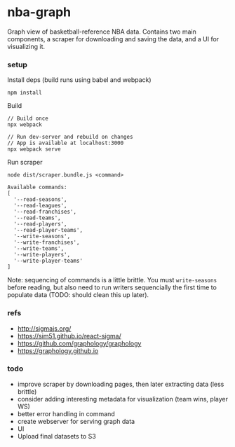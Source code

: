 # nba-graph

Graph view of basketball-reference NBA data. Contains two main components, a scraper for downloading and saving the data, and a UI for visualizing it.

### setup

Install deps (build runs using babel and webpack)

```
npm install
```

Build

```
// Build once
npx webpack

// Run dev-server and rebuild on changes
// App is available at localhost:3000
npx webpack serve
```

Run scraper

```
node dist/scraper.bundle.js <command>
```

```
Available commands:
[
  '--read-seasons',
  '--read-leagues',
  '--read-franchises',
  '--read-teams',
  '--read-players',
  '--read-player-teams',
  '--write-seasons',
  '--write-franchises',
  '--write-teams',
  '--write-players',
  '--write-player-teams'
]
```

Note: sequencing of commands is a little brittle. You must `write-seasons` before reading, but also need to run writers sequencially the first time to populate data (TODO: should clean this up later).

### refs
* http://sigmajs.org/
* https://sim51.github.io/react-sigma/
* https://github.com/graphology/graphology
* https://graphology.github.io

### todo
* improve scraper by downloading pages, then later extracting data (less brittle)
* consider adding interesting metadata for visualization (team wins, player WS)
* better error handling in command
* create webserver for serving graph data
* UI
* Upload final datasets to S3
